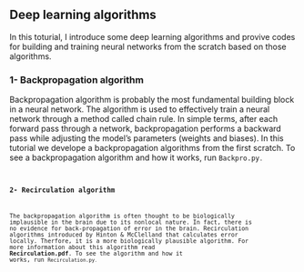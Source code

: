 
## Deep learning algorithms
In this toturial, I introduce some deep learning algorithms and provive codes for building and training neural networks from the scratch based on those algorithms.

### 1- Backpropagation algorithm
Backpropagation algorithm is probably the most fundamental building block in a neural network. The algorithm is used to effectively train a neural network through a method called chain rule. In simple terms, after each forward pass through a network, backpropagation performs a backward pass while adjusting the model’s parameters (weights and biases). In this tutorial we develope a backpropagation algorithms from the first scratch. To see a backpropagation algorithm and how it works, run <code>Backpro.py<code>. 

### 2- Recirculation algorithm
The backpropagation algorithm is often thought to be biologically implausible in the brain due to its nonlocal nature. In fact, there is no evidence for back-propagation of error in the brain. Recirculation algorithms introduced by Hinton & McClelland that calculates error locally. Therfore, it is a more biologically plausible algorithm. For more information about this algorithm read **Recirculation.pdf**. To see the algorithm and how it works, run <code>Recirculation.py<code>.
